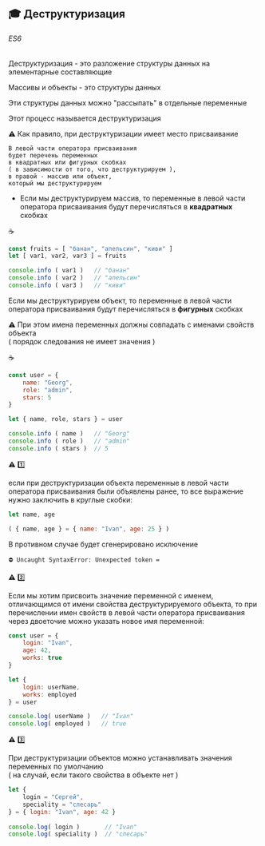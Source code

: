 ## :mortar_board: Деструктуризация
###### ES6

Деструктуризация - это разложение структуры данных на элементарные составляющие

Массивы и объекты - это структуры данных

Эти структуры данных можно "рассыпать" в отдельные переменные

Этот процесс называется деструктуризация

:warning: Как правило, при деструктуризации имеет место присваивание

    В левой части оператора присваивания 
    будет перечень переменных
    в квадратных или фигурных скобках 
    ( в зависимости от того, что деструктурируем ),
    в правой - массив или объект, 
    который мы деструктурируем

* Если мы деструктурируем массив, то переменные в левой части оператора присваивания будут перечисляться в **квадратных** скобках

:coffee:
```javascript
const fruits = [ "банан", "апельсин", "киви" ]
let [ var1, var2, var3 ] = fruits

console.info ( var1 )   // "банан"
console.info ( var2 )   // "апельсин"
console.info ( var3 )   // "киви"
```

Если мы деструктурируем объект, то переменные в левой части оператора присваивания будут перечисляться в **фигурных** скобках

:warning: При этом имена переменных должны совпадать с именами свойств объекта<br/>
( порядок следования не имеет значения )

:coffee:
```javascript
const user = { 
    name: "Georg", 
    role: "admin", 
    stars: 5 
}

let { name, role, stars } = user

console.info ( name )   // "Georg"
console.info ( role )   // "admin"
console.info ( stars )  // 5
```
:warning: :one:

если при деструктуризации объекта переменные в левой части оператора присваивания были объявлены ранее, то все выражение нужно заключить в круглые скобки:
```javascript
let name, age

( { name, age } = { name: "Ivan", age: 25 } )
```
В противном случае будет сгенерировано исключение
```console
⛔️ Uncaught SyntaxError: Unexpected token =
```
:warning: :two:

Если мы хотим присвоить значение переменной с именем, отличающимся от имени свойства деструктурируемого объекта,
то при перечислении имен свойств в левой части оператора присваивания через двоеточие можно указать новое имя переменной:
```javascript
const user = { 
    login: "Ivan", 
    age: 42, 
    works: true
}

let { 
    login: userName,
    works: employed 
} = user 

console.log( userName )   // "Ivan"
console.log( employed )   // true
```
:warning: :three:

При деструктуризации объектов можно устанавливать значения переменных по умолчанию<br/>
( на случай, если такого свойства в объекте нет )
```javascript
let {
    login = "Сергей",
    speciality = "слесарь"
} = { login: "Ivan", age: 42 }
 
console.log( login )       // "Ivan"
console.log( speciality )  // "слесарь"
```